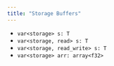 ```yaml
---
title: "Storage Buffers"
---
```


* `var<storage> s: T`
* `var<storage, read> s: T`
* `var<storage, read_write> s: T`
* `var<storage> arr: array<f32>`

